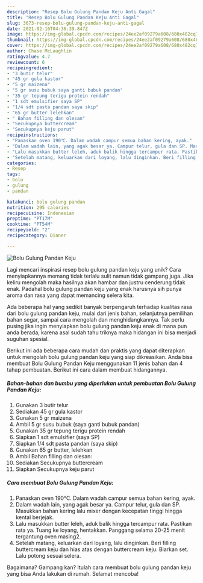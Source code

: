 ```yaml
---
description: "Resep Bolu Gulung Pandan Keju Anti Gagal"
title: "Resep Bolu Gulung Pandan Keju Anti Gagal"
slug: 3673-resep-bolu-gulung-pandan-keju-anti-gagal
date: 2021-02-16T04:36:39.847Z
image: https://img-global.cpcdn.com/recipes/24ee2af09279a608/680x482cq70/bolu-gulung-pandan-keju-foto-resep-utama.jpg
thumbnail: https://img-global.cpcdn.com/recipes/24ee2af09279a608/680x482cq70/bolu-gulung-pandan-keju-foto-resep-utama.jpg
cover: https://img-global.cpcdn.com/recipes/24ee2af09279a608/680x482cq70/bolu-gulung-pandan-keju-foto-resep-utama.jpg
author: Chase McLaughlin
ratingvalue: 4.7
reviewcount: 6
recipeingredient:
- "3 butir telur"
- "45 gr gula kastor"
- "5 gr maizena"
- "5 gr susu bubuk saya ganti bubuk pandan"
- "35 gr tepung terigu protein rendah"
- "1 sdt emulsifier saya SP"
- "1/4 sdt pasta pandan saya skip"
- "65 gr butter lelehkan"
- " Bahan filling dan olesan"
- "Secukupnya buttercream"
- "Secukupnya keju parut"
recipeinstructions:
- "Panaskan oven 190℃. Dalam wadah campur semua bahan kering, ayak."
- "Dalam wadah lain, yang agak besar ya. Campur telur, gula dan SP. Masukkan bahan kering lalu mixer dengan kecepatan tinggi hingga kental berjejak."
- "Lalu masukkan butter leleh, aduk balik hingga tercampur rata. Pastikan rata ya. Tuang ke loyang, hentakkan. Panggang selama 20-25 menit tergantung oven masing2."
- "Setelah matang, keluarkan dari loyang, lalu dinginkan. Beri filling buttercream keju dan hias atas dengan buttercream keju. Biarkan set. Lalu potong sesuai selera."
categories:
- Resep
tags:
- bolu
- gulung
- pandan

katakunci: bolu gulung pandan 
nutrition: 295 calories
recipecuisine: Indonesian
preptime: "PT17M"
cooktime: "PT54M"
recipeyield: "2"
recipecategory: Dinner

---
```



![Bolu Gulung Pandan Keju](https://img-global.cpcdn.com/recipes/24ee2af09279a608/680x482cq70/bolu-gulung-pandan-keju-foto-resep-utama.jpg)

Lagi mencari inspirasi resep bolu gulung pandan keju yang unik? Cara menyiapkannya memang tidak terlalu sulit namun tidak gampang juga. Jika keliru mengolah maka hasilnya akan hambar dan justru cenderung tidak enak. Padahal bolu gulung pandan keju yang enak harusnya sih punya aroma dan rasa yang dapat memancing selera kita.

Ada beberapa hal yang sedikit banyak berpengaruh terhadap kualitas rasa dari bolu gulung pandan keju, mulai dari jenis bahan, selanjutnya pemilihan bahan segar, sampai cara mengolah dan menghidangkannya. Tak perlu pusing jika ingin menyiapkan bolu gulung pandan keju enak di mana pun anda berada, karena asal sudah tahu triknya maka hidangan ini bisa menjadi suguhan spesial.




Berikut ini ada beberapa cara mudah dan praktis yang dapat diterapkan untuk mengolah bolu gulung pandan keju yang siap dikreasikan. Anda bisa membuat Bolu Gulung Pandan Keju menggunakan 11 jenis bahan dan 4 tahap pembuatan. Berikut ini cara dalam membuat hidangannya.

<!--inarticleads1-->

##### Bahan-bahan dan bumbu yang diperlukan untuk pembuatan Bolu Gulung Pandan Keju:

1. Gunakan 3 butir telur
1. Sediakan 45 gr gula kastor
1. Gunakan 5 gr maizena
1. Ambil 5 gr susu bubuk (saya ganti bubuk pandan)
1. Gunakan 35 gr tepung terigu protein rendah
1. Siapkan 1 sdt emulsifier (saya SP)
1. Siapkan 1/4 sdt pasta pandan (saya skip)
1. Gunakan 65 gr butter, lelehkan
1. Ambil  Bahan filling dan olesan:
1. Sediakan Secukupnya buttercream
1. Siapkan Secukupnya keju parut




<!--inarticleads2-->

##### Cara membuat Bolu Gulung Pandan Keju:

1. Panaskan oven 190℃. Dalam wadah campur semua bahan kering, ayak.
1. Dalam wadah lain, yang agak besar ya. Campur telur, gula dan SP. Masukkan bahan kering lalu mixer dengan kecepatan tinggi hingga kental berjejak.
1. Lalu masukkan butter leleh, aduk balik hingga tercampur rata. Pastikan rata ya. Tuang ke loyang, hentakkan. Panggang selama 20-25 menit tergantung oven masing2.
1. Setelah matang, keluarkan dari loyang, lalu dinginkan. Beri filling buttercream keju dan hias atas dengan buttercream keju. Biarkan set. Lalu potong sesuai selera.




Bagaimana? Gampang kan? Itulah cara membuat bolu gulung pandan keju yang bisa Anda lakukan di rumah. Selamat mencoba!
